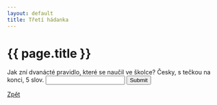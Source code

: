 ```yaml
---
layout: default
title: Třetí hádanka
---
```

<div class="uvod">
<h1>{{ page.title }}</h1>

<p>
 <form name="myForm" onsubmit="return validateForm3()" method="post">
Jak zní dvanácté pravidlo, které se naučil ve školce? Česky, s tečkou na konci, 5 slov. <input type="text" name="fname">
<input type="submit" value="Submit">
</form> 
</p>

 <a href="{{ site.baseurl }}//uvody/fulghum_uvod.html"  class="btn btn-info">Zpět</a>

 </div>
<script src="{{ site.baseurl }}//assets/js/hadanky_rf.js"></script> 